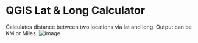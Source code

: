 # QGIS Lat & Long Calculator
Calculates distance between two locations via lat and long.
Output can be KM or Miles.
![image](https://user-images.githubusercontent.com/79226456/177881493-724f6b3b-a308-4605-ba51-bb641f76fd13.png)
